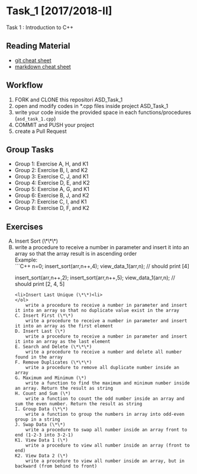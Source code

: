 # Task_1 [2017/2018-II]
Task 1 : Introduction to C++

## Reading Material
* [git cheat sheet](https://education.github.com/git-cheat-sheet-education.pdf)
* [markdown cheat sheet](https://enterprise.github.com/downloads/en/markdown-cheatsheet.pdf)

## Workflow
1. FORK and CLONE this repositori ASD_Task_1
2. open and modify codes in *.cpp files inside project ASD_Task_1
3. write your code inside the provided space in each functions/procedures (`asd_task_1.cpp`) 
4. COMMIT and PUSH your project
5. create a Pull Request

## Group Tasks
* Group 1: Exercise A, H, and K1
* Group 2: Exercise B, I, and K2
* Group 3: Exercise C, J, and K1
* Group 4: Exercise D, E, and K2
* Group 5: Exercise A, G, and K1
* Group 6: Exercise B, J, and K2
* Group 7: Exercise C, I, and K1
* Group 8: Exercise D, F, and K2

## Exercises
<ol type="A">
<li>Insert Sort (\*\*\*)<li>
	write a procedure to receive a number in parameter and insert it into an array so that the array result is in ascending order<br>
	Example:<br>
```C++
n=0;
insert_sort(arr,n++,4);
view_data_1(arr,n);
// should print [4]

insert_sort(arr,n++,2);
insert_sort(arr,n++,5);
view_data_1(arr,n);
// should print [2, 4, 5]
```
<li>Insert Last Unique (\*\*)<li>
</ol>
	write a procedure to receive a number in parameter and insert it into an array so that no duplicate value exist in the array
C. Insert First (\*\*)
	write a procedure to receive a number in parameter and insert it into an array as the first element
D. Insert Last (\*)
	write a procedure to receive a number in parameter and insert it into an array as the last element
E. Search and Delete (\*\*\*)
	write a procedure to receive a number and delete all number found in the array
F. Remove Duplicates (\*\*\*)
	write a procedure to remove all duplicate number inside an array
G. Maximum and Minimum (\*)
	write a function to find the maximum and minimum number inside an array. Return the result as string
H. Count and Sum (\*)
	write a function to count the odd number inside an array and sum the even number. Return the result as string
I. Group Data (\*\*)
	write a function to group the numbers in array into odd-even group in a string
J. Swap Data (\*\*)
	write a procedure to swap all number inside an array front to end (1-2-3 into 3-2-1)
K1. View Data 1 (\*)
	write a procedure to view all number inside an array (front to end)
K2. View Data 2 (\*)
	write a procedure to view all number inside an array, but in backward (from behind to front)